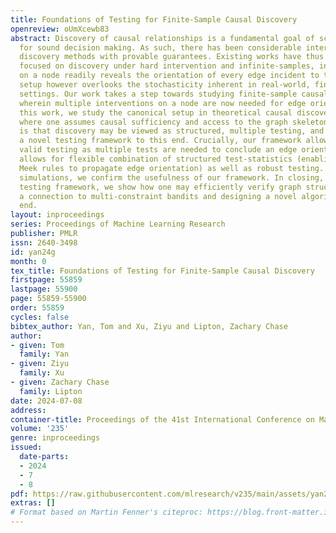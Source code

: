 ```yaml
---
title: Foundations of Testing for Finite-Sample Causal Discovery
openreview: oUmXcewb83
abstract: Discovery of causal relationships is a fundamental goal of science and vital
  for sound decision making. As such, there has been considerable interest in causal
  discovery methods with provable guarantees. Existing works have thus far largely
  focused on discovery under hard intervention and infinite-samples, in which intervening
  on a node readily reveals the orientation of every edge incident to the node. This
  setup however overlooks the stochasticity inherent in real-world, finite-sample
  settings. Our work takes a step towards studying finite-sample causal discovery,
  wherein multiple interventions on a node are now needed for edge orientation. In
  this work, we study the canonical setup in theoretical causal discovery literature,
  where one assumes causal sufficiency and access to the graph skeleton. Our key observation
  is that discovery may be viewed as structured, multiple testing, and we develop
  a novel testing framework to this end. Crucially, our framework allows for anytime
  valid testing as multiple tests are needed to conclude an edge orientation. It also
  allows for flexible combination of structured test-statistics (enabling one to use
  Meek rules to propagate edge orientation) as well as robust testing. Through empirical
  simulations, we confirm the usefulness of our framework. In closing, using this
  testing framework, we show how one may efficiently verify graph structure by drawing
  a connection to multi-constraint bandits and designing a novel algorithm to this
  end.
layout: inproceedings
series: Proceedings of Machine Learning Research
publisher: PMLR
issn: 2640-3498
id: yan24g
month: 0
tex_title: Foundations of Testing for Finite-Sample Causal Discovery
firstpage: 55859
lastpage: 55900
page: 55859-55900
order: 55859
cycles: false
bibtex_author: Yan, Tom and Xu, Ziyu and Lipton, Zachary Chase
author:
- given: Tom
  family: Yan
- given: Ziyu
  family: Xu
- given: Zachary Chase
  family: Lipton
date: 2024-07-08
address:
container-title: Proceedings of the 41st International Conference on Machine Learning
volume: '235'
genre: inproceedings
issued:
  date-parts:
  - 2024
  - 7
  - 8
pdf: https://raw.githubusercontent.com/mlresearch/v235/main/assets/yan24g/yan24g.pdf
extras: []
# Format based on Martin Fenner's citeproc: https://blog.front-matter.io/posts/citeproc-yaml-for-bibliographies/
---
```

